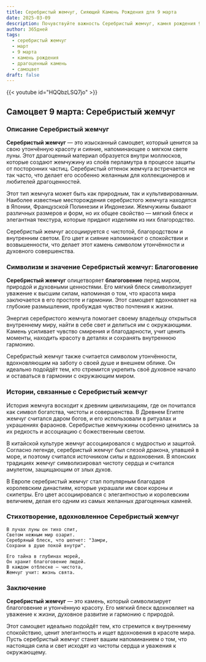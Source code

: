 ```yaml
---
title: Серебристый жемчуг, Сияющий Камень Рождения для 9 марта
date: 2025-03-09
description: Почувствуйте важность Серебристый жемчуг, камня рождения 9 марта, который символизирует Благоговение. Пусть его красота и значение осветят ваш день.
author: 365дней
tags:
  - серебристый жемчуг
  - март
  - 9 марта
  - камень рождения
  - драгоценный камень
  - самоцвет
draft: false
---
```


{{< youtube id="HQQbzLSQ7jo" >}}

## Самоцвет 9 марта: Серебристый жемчуг

### Описание Серебристый жемчуг

**Серебристый жемчуг** — это изысканный самоцвет, который ценится за свою утончённую красоту и сияние, напоминающее о мягком свете луны. Этот драгоценный материал образуется внутри моллюсков, которые создают жемчужину из слоёв перламутра в процессе защиты от посторонних частиц. Серебристый оттенок жемчуга встречается не так часто, что делает его особенно желанным для коллекционеров и любителей драгоценностей.

Этот тип жемчуга может быть как природным, так и культивированным. Наиболее известные месторождения серебристого жемчуга находятся в Японии, Французской Полинезии и Индонезии. Жемчужины бывают различных размеров и форм, но их общее свойство — мягкий блеск и элегантная текстура, которые придают изделиям из них благородство.

Серебристый жемчуг ассоциируется с чистотой, благородством и внутренним светом. Его цвет и сияние напоминают о спокойствии и возвышенности, что делает этот камень символом утончённости и духовного совершенства.

### Символизм и значение Серебристый жемчуг: Благоговение

**Серебристый жемчуг** олицетворяет **благоговение** перед миром, природой и духовными ценностями. Его мягкий блеск символизирует уважение к высшим силам, напоминая о том, что красота мира заключается в его простоте и гармонии. Этот самоцвет вдохновляет на глубокие размышления, пробуждая чувство почтения к жизни.

Энергия серебристого жемчуга помогает своему владельцу открыться внутреннему миру, найти в себе свет и делиться им с окружающими. Камень усиливает чувство смирения и благодарности, учит ценить моменты, находить красоту в деталях и сохранять внутреннюю гармонию.

Серебристый жемчуг также считается символом утончённости, вдохновляющим на заботу о своей душе и внешнем облике. Он идеально подойдёт тем, кто стремится укрепить своё духовное начало и оставаться в гармонии с окружающим миром.

### Истории, связанные с Серебристый жемчуг

История жемчуга восходит к древним цивилизациям, где он почитался как символ богатства, чистоты и совершенства. В Древнем Египте жемчуг считался даром богов, и его использовали в ритуалах и украшениях фараонов. Серебристые жемчужины особенно ценились за их редкость и ассоциацию с божественным светом.

В китайской культуре жемчуг ассоциировался с мудростью и защитой. Согласно легенде, серебристый жемчуг был слезой дракона, упавшей в море, и поэтому считался источником силы и вдохновения. В японских традициях жемчуг символизировал чистоту сердца и считался амулетом, защищающим от злых духов.

В Европе серебристый жемчуг стал популярным благодаря королевским династиям, которые украшали им свои короны и скипетры. Его цвет ассоциировался с элегантностью и королевским величием, делая его одним из самых желанных драгоценных камней.

### Стихотворение, вдохновленное Серебристый жемчуг

	В лучах луны он тихо спит,  
	Светом нежным мир озарит.  
	Серебряный блеск, что шепчет: "Замри,  
	Сохрани в душе покой внутри".
	
	Его тайна в глубинах морей,  
	Он хранит благоговение людей.  
	В каждом отблеске — чистота,  
	Жемчуг учит: жизнь свята.

### Заключение

**Серебристый жемчуг** — это камень, который символизирует благоговение и утончённую красоту. Его мягкий блеск вдохновляет на уважение к жизни, духовное развитие и гармонию с природой.

Этот самоцвет идеально подойдёт тем, кто стремится к внутреннему спокойствию, ценит элегантность и ищет вдохновения в красоте мира. Пусть серебристый жемчуг станет вашим напоминанием о том, что настоящая сила и свет исходят из чистоты сердца и уважения к окружающему.